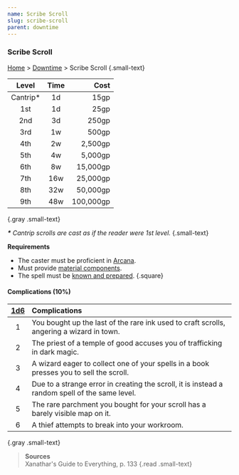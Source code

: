 ```yaml
---
name: Scribe Scroll
slug: scribe-scroll
parent: downtime
---
```

### Scribe Scroll
[Home](dm-operations-center) > [Downtime](downtime) > Scribe Scroll {.small-text}

| Level  | Time |    Cost |
| :------: | :----: | --------: |
| Cantrip* |   1d   |      15gp |
|   1st    |   1d   |      25gp |
|   2nd    |   3d   |     250gp |
|   3rd    |   1w   |     500gp |
|   4th    |   2w   |   2,500gp |
|   5th    |   4w   |   5,000gp |
|   6th    |   8w   |  15,000gp |
|   7th    |  16w   |  25,000gp |
|   8th    |  32w   |  50,000gp |
|   9th    |  48w   | 100,000gp |
{.gray .small-text}

***\*** Cantrip scrolls are cast as if the reader were 1st level.* {.small-text}

**Requirements**
- The caster must be proficient in [Arcana](arcana).
- Must provide [material components](spell-components).
- The spell must be [known and prepared](known-and-prepared).
{.square}

#### Complications (10%)
|[1d6](/roll/1d6)| Complications                                                             |
|:-:| :----------------------------------------------------------------------------------------- |
| 1 | You bought up the last of the rare ink used to craft scrolls, angering a wizard in town.   |
| 2 | The priest of a temple of good accuses you of trafficking in dark magic.                   |
| 3 | A wizard eager to collect one of your spells in a book presses you to sell the scroll.     |
| 4 | Due to a strange error in creating the scroll, it is instead a random spell of the same level. |
| 5 | The rare parchment you bought for your scroll has a barely visible map on it.              |
| 6 | A thief attempts to break into your workroom.                                              |
{.gray .small-text}

> **Sources** <br/>
> Xanathar's Guide to Everything, p. 133
{.read .small-text}